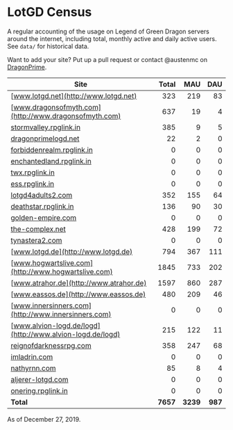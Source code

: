 # LotGD Census
A regular accounting of the usage on Legend of Green Dragon servers around the internet, including total, monthly active and daily active users. See `data/` for historical data.

Want to add your site? Put up a pull request or contact @austenmc on [DragonPrime](http://dragonprime.net).


Site | Total | MAU | DAU
--- | ---:| ---:| ---:
[www.lotgd.net](http://www.lotgd.net)|323|219|83
[www.dragonsofmyth.com](http://www.dragonsofmyth.com)|637|19|4
[stormvalley.rpglink.in](http://stormvalley.rpglink.in)|385|9|5
[dragonprimelogd.net](http://dragonprimelogd.net)|22|2|0
[forbiddenrealm.rpglink.in](http://forbiddenrealm.rpglink.in)|0|0|0
[enchantedland.rpglink.in](http://enchantedland.rpglink.in)|0|0|0
[twx.rpglink.in](http://twx.rpglink.in)|0|0|0
[ess.rpglink.in](http://ess.rpglink.in)|0|0|0
[lotgd4adults2.com](http://lotgd4adults2.com)|352|155|64
[deathstar.rpglink.in](http://deathstar.rpglink.in)|136|90|30
[golden-empire.com](http://golden-empire.com)|0|0|0
[the-complex.net](http://the-complex.net)|428|199|72
[tynastera2.com](http://tynastera2.com)|0|0|0
[www.lotgd.de](http://www.lotgd.de)|794|367|111
[www.hogwartslive.com](http://www.hogwartslive.com)|1845|733|202
[www.atrahor.de](http://www.atrahor.de)|1597|860|287
[www.eassos.de](http://www.eassos.de)|480|209|46
[www.innersinners.com](http://www.innersinners.com)|0|0|0
[www.alvion-logd.de/logd](http://www.alvion-logd.de/logd)|215|122|11
[reignofdarknessrpg.com](http://reignofdarknessrpg.com)|358|247|68
[imladrin.com](http://imladrin.com)|0|0|0
[nathyrnn.com](http://nathyrnn.com)|85|8|4
[aljerer-lotgd.com](http://aljerer-lotgd.com)|0|0|0
[onering.rpglink.in](http://onering.rpglink.in)|0|0|0
**Total**|**7657**|**3239**|**987**

As of December 27, 2019.
